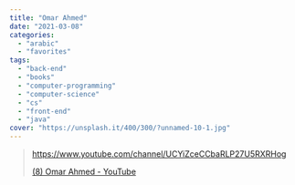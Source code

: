 ```yaml
---
title: "Omar Ahmed"
date: "2021-03-08"
categories:
  - "arabic"
  - "favorites"
tags:
  - "back-end"
  - "books"
  - "computer-programming"
  - "computer-science"
  - "cs"
  - "front-end"
  - "java"
cover: "https://unsplash.it/400/300/?unnamed-10-1.jpg"
---
```


> https://www.youtube.com/channel/UCYiZceCCbaRLP27U5RXRHog
>
> [(8) Omar Ahmed - YouTube](https://www.youtube.com/channel/UCYiZceCCbaRLP27U5RXRHog)
